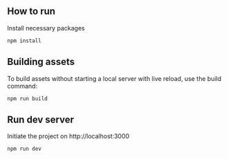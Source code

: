 ## How to run
Install necessary packages

    npm install


## Building assets

To build assets without starting a local server with live reload, use the build command:

    npm run build


## Run dev server

Initiate the project on http://localhost:3000

    npm run dev
